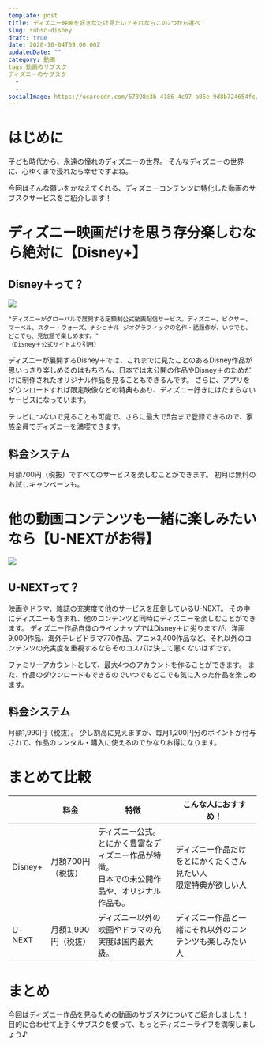 ```yaml
---
template: post
title: ディズニー映画を好きなだけ見たい？それならこの2つから選べ！
slug: subsc-disney
draft: true
date: 2020-10-04T09:00:00Z
updatedDate: ""
category: 動画
tags:動画のサブスク
ディズニーのサブスク
  - 
  - 
socialImage: https://ucarecdn.com/67898e3b-4186-4c97-a05e-9d8b724654fc/CanvaWaltDisneyCastle.jpg
---
```


# はじめに
子ども時代から、永遠の憧れのディズニーの世界。
そんなディズニーの世界に、心ゆくまで浸れたら幸せですよね。

今回はそんな願いをかなえてくれる、ディズニーコンテンツに特化した動画のサブスクサービスをご紹介します！

# ディズニー映画だけを思う存分楽しむなら絶対に【Disney+】
## Disney＋って？
![](https://ucarecdn.com/4321a5c1-838c-4e23-ad67-f1fa07562fc4/S__4202508.jpg)

```
"ディズニーがグローバルで展開する定額制公式動画配信サービス。ディズニー、ピクサー、マーベル、スター・ウォーズ、ナショナル ジオグラフィックの名作・話題作が、いつでも、どこでも、見放題で楽しめます。"
（Disney＋公式サイトより引用）
```
ディズニーが展開するDisney＋では、これまでに見たことのあるDisney作品が思いっきり楽しめるのはもちろん、日本では未公開の作品やDisney＋のためだけに制作されたオリジナル作品を見ることもできるんです。
さらに、アプリをダウンロードすれば限定映像などの特典もあり、ディズニー好きにはたまらないサービスになっています。

テレビにつないで見ることも可能で、さらに最大で5台まで登録できるので、家族全員でディズニーを満喫できます。

## 料金システム
月額700円（税抜）ですべてのサービスを楽しむことができます。
初月は無料のお試しキャンペーンも。


# 他の動画コンテンツも一緒に楽しみたいなら【U-NEXTがお得】

![](https://ucarecdn.com/b4ecd126-e7fe-4b72-ab5f-1970ec9841cf/)



## U-NEXTって？
映画やドラマ、雑誌の充実度で他のサービスを圧倒しているU-NEXT。
その中にディズニーも含まれ、他のコンテンツと同時にディズニーを楽しむことができます。
ディズニー作品自体のラインナップではDisney＋に劣りますが、洋画9,000作品、海外テレビドラマ770作品、アニメ3,400作品など、それ以外のコンテンツの充実度を重視するならそのコスパは決して悪くないはずです。

ファミリーアカウントとして、最大4つのアカウントを作ることができます。
また、作品のダウンロードもできるのでいつでもどこでも気に入った作品を楽しめます。

## 料金システム
月額1,990円（税抜）。
少し割高に見えますが、毎月1,200円分のポイントが付与されて、作品のレンタル・購入に使えるのでかなりお得になります。

# まとめて比較

|  | 料金 | 特徴 | こんな人におすすめ！ |
| --- | --- | --- | --- |
| Disney+ | 月額700円（税抜） | ディズニー公式。<br>とにかく豊富なディズニー作品が特徴。<br>日本での未公開作品や、オリジナル作品も。 | ディズニー作品だけをとにかくたくさん見たい人<br>限定特典が欲しい人 |
| U-NEXT | 月額1,990円（税抜） | ディズニー以外の映画やドラマの充実度は国内最大級。 | ディズニー作品と一緒にそれ以外のコンテンツも楽しみたい人 |




# まとめ
今回はディズニー作品を見るための動画のサブスクについてご紹介しました！
目的に合わせて上手くサブスクを使って、もっとディズニーライフを満喫しましょう♪


